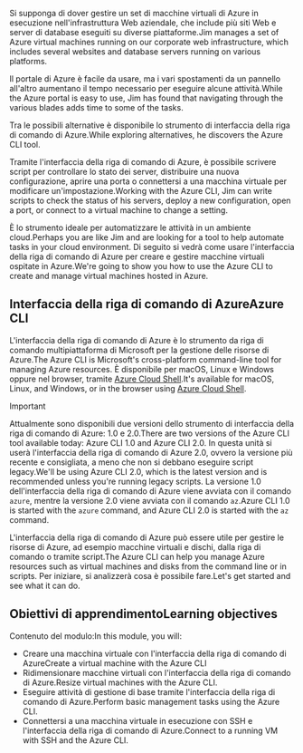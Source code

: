 <span data-ttu-id="57dfe-101">Si supponga di dover gestire un set di macchine virtuali di Azure in esecuzione nell'infrastruttura Web aziendale, che include più siti Web e server di database eseguiti su diverse piattaforme.</span><span class="sxs-lookup"><span data-stu-id="57dfe-101">Jim manages a set of Azure virtual machines running on our corporate web infrastructure, which includes several websites and database servers running on various platforms.</span></span> 

<span data-ttu-id="57dfe-102">Il portale di Azure è facile da usare, ma i vari spostamenti da un pannello all'altro aumentano il tempo necessario per eseguire alcune attività.</span><span class="sxs-lookup"><span data-stu-id="57dfe-102">While the Azure portal is easy to use, Jim has found that navigating through the various blades adds time to some of the tasks.</span></span> 

<span data-ttu-id="57dfe-103">Tra le possibili alternative è disponibile lo strumento di interfaccia della riga di comando di Azure.</span><span class="sxs-lookup"><span data-stu-id="57dfe-103">While exploring alternatives, he discovers the Azure CLI tool.</span></span>

<span data-ttu-id="57dfe-104">Tramite l'interfaccia della riga di comando di Azure, è possibile scrivere script per controllare lo stato dei server, distribuire una nuova configurazione, aprire una porta o connettersi a una macchina virtuale per modificare un'impostazione.</span><span class="sxs-lookup"><span data-stu-id="57dfe-104">Working with the Azure CLI, Jim can write scripts to check the status of his servers, deploy a new configuration, open a port, or connect to a virtual machine to change a setting.</span></span>

<span data-ttu-id="57dfe-105">È lo strumento ideale per automatizzare le attività in un ambiente cloud.</span><span class="sxs-lookup"><span data-stu-id="57dfe-105">Perhaps you are like Jim and are looking for a tool to help automate tasks in your cloud environment.</span></span> <span data-ttu-id="57dfe-106">Di seguito si vedrà come usare l'interfaccia della riga di comando di Azure per creare e gestire macchine virtuali ospitate in Azure.</span><span class="sxs-lookup"><span data-stu-id="57dfe-106">We're going to show you how to use the Azure CLI to create and manage virtual machines hosted in Azure.</span></span> 

## <a name="azure-cli"></a><span data-ttu-id="57dfe-107">Interfaccia della riga di comando di Azure</span><span class="sxs-lookup"><span data-stu-id="57dfe-107">Azure CLI</span></span>

<span data-ttu-id="57dfe-108">L'interfaccia della riga di comando di Azure è lo strumento da riga di comando multipiattaforma di Microsoft per la gestione delle risorse di Azure.</span><span class="sxs-lookup"><span data-stu-id="57dfe-108">The Azure CLI is Microsoft's cross-platform command-line tool for managing Azure resources.</span></span> <span data-ttu-id="57dfe-109">È disponibile per macOS, Linux e Windows oppure nel browser, tramite [Azure Cloud Shell](https://docs.microsoft.com/azure/cloud-shell/overview).</span><span class="sxs-lookup"><span data-stu-id="57dfe-109">It's available for macOS, Linux, and Windows, or in the browser using [Azure Cloud Shell](https://docs.microsoft.com/azure/cloud-shell/overview).</span></span>

> [!IMPORTANT]
> <span data-ttu-id="57dfe-110">Attualmente sono disponibili due versioni dello strumento di interfaccia della riga di comando di Azure: 1.0 e 2.0.</span><span class="sxs-lookup"><span data-stu-id="57dfe-110">There are two versions of the Azure CLI tool available today: Azure CLI 1.0 and Azure CLI 2.0.</span></span> <span data-ttu-id="57dfe-111">In questa unità si userà l'interfaccia della riga di comando di Azure 2.0, ovvero la versione più recente e consigliata, a meno che non si debbano eseguire script legacy.</span><span class="sxs-lookup"><span data-stu-id="57dfe-111">We'll be using Azure CLI 2.0, which is the latest version and is recommended unless you're running legacy scripts.</span></span> <span data-ttu-id="57dfe-112">La versione 1.0 dell'interfaccia della riga di comando di Azure viene avviata con il comando `azure`, mentre la versione 2.0 viene avviata con il comando `az`.</span><span class="sxs-lookup"><span data-stu-id="57dfe-112">Azure CLI 1.0 is started with the `azure` command, and Azure CLI 2.0 is started with the `az` command.</span></span> 

<span data-ttu-id="57dfe-113">L'interfaccia della riga di comando di Azure può essere utile per gestire le risorse di Azure, ad esempio macchine virtuali e dischi, dalla riga di comando o tramite script.</span><span class="sxs-lookup"><span data-stu-id="57dfe-113">The Azure CLI can help you manage Azure resources such as virtual machines and disks from the command line or in scripts.</span></span> <span data-ttu-id="57dfe-114">Per iniziare, si analizzerà cosa è possibile fare.</span><span class="sxs-lookup"><span data-stu-id="57dfe-114">Let's get started and see what it can do.</span></span>

## <a name="learning-objectives"></a><span data-ttu-id="57dfe-115">Obiettivi di apprendimento</span><span class="sxs-lookup"><span data-stu-id="57dfe-115">Learning objectives</span></span>

<span data-ttu-id="57dfe-116">Contenuto del modulo:</span><span class="sxs-lookup"><span data-stu-id="57dfe-116">In this module, you will:</span></span>

- <span data-ttu-id="57dfe-117">Creare una macchina virtuale con l'interfaccia della riga di comando di Azure</span><span class="sxs-lookup"><span data-stu-id="57dfe-117">Create a virtual machine with the Azure CLI</span></span>
- <span data-ttu-id="57dfe-118">Ridimensionare macchine virtuali con l'interfaccia della riga di comando di Azure.</span><span class="sxs-lookup"><span data-stu-id="57dfe-118">Resize virtual machines with the Azure CLI.</span></span>
- <span data-ttu-id="57dfe-119">Eseguire attività di gestione di base tramite l'interfaccia della riga di comando di Azure.</span><span class="sxs-lookup"><span data-stu-id="57dfe-119">Perform basic management tasks using the Azure CLI.</span></span>
- <span data-ttu-id="57dfe-120">Connettersi a una macchina virtuale in esecuzione con SSH e l'interfaccia della riga di comando di Azure.</span><span class="sxs-lookup"><span data-stu-id="57dfe-120">Connect to a running VM with SSH and the Azure CLI.</span></span>
